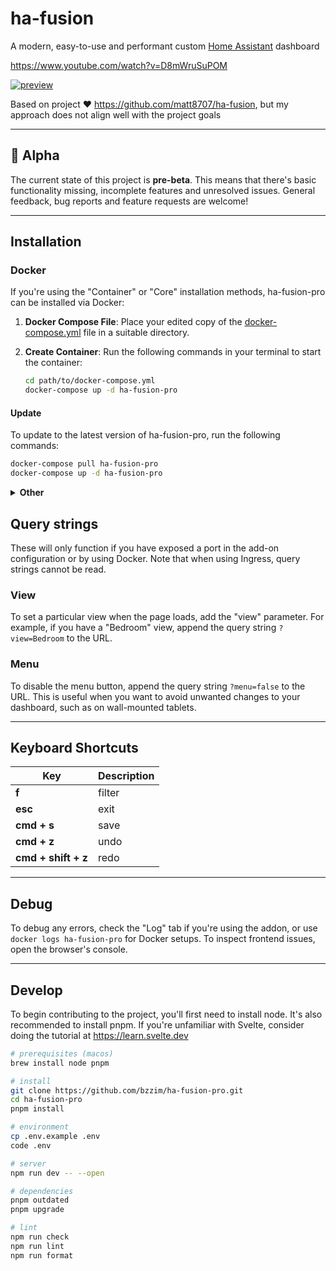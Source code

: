 # ha-fusion

A modern, easy-to-use and performant custom [Home Assistant](https://www.home-assistant.io/) dashboard

<https://www.youtube.com/watch?v=D8mWruSuPOM>

[![preview](/static/preview.png)](https://www.youtube.com/watch?v=D8mWruSuPOM)

Based on project ❤️ <https://github.com/matt8707/ha-fusion>, but my approach does not align well with the project goals

---

## 📣 Alpha

The current state of this project is **pre-beta**. This means that there's basic functionality missing, incomplete features and unresolved issues. General feedback, bug reports and feature requests are welcome!

---

## Installation

### Docker

If you're using the "Container" or "Core" installation methods, ha-fusion-pro can be installed via Docker:

1. **Docker Compose File**: Place your edited copy of the [docker-compose.yml](https://github.com/bzzim/ha-fusion-pro/blob/main/docker-compose.yml) file in a suitable directory.

2. **Create Container**:
   Run the following commands in your terminal to start the container:

   ```bash
   cd path/to/docker-compose.yml
   docker-compose up -d ha-fusion-pro
   ```

#### Update

To update to the latest version of ha-fusion-pro, run the following commands:

```bash
docker-compose pull ha-fusion-pro
docker-compose up -d ha-fusion-pro
```

<details>
<summary>
   <b>Other</b>
</summary>

Without docker-compose, updating the container involves additional steps. For each update, it's necessary to first stop the current container, remove it, pull the new image, and then execute the docker run command again.

```bash
docker run -d \
  --name ha-fusion-pro \
  --network bridge \
  -p 5050:5050 \
  -v /path/to/ha-fusion-pro:/app/data \
  -e TZ=Asia/Yekaterinburg \
  -e HASS_URL=http://192.168.100.150:8123 \
  --restart always \
  ghcr.io/bzzim/ha-fusion-pro
```

</details>

## Query strings

These will only function if you have exposed a port in the add-on configuration or by using Docker. Note that when using Ingress, query strings cannot be read.

### View

To set a particular view when the page loads, add the "view" parameter. For example, if you have a "Bedroom" view, append the query string `?view=Bedroom` to the URL.

### Menu

To disable the menu button, append the query string `?menu=false` to the URL. This is useful when you want to avoid unwanted changes to your dashboard, such as on wall-mounted tablets.

---

## Keyboard Shortcuts

| Key                 | Description |
| ------------------- | ----------- |
| **f**               | filter      |
| **esc**             | exit        |
| **cmd + s**         | save        |
| **cmd + z**         | undo        |
| **cmd + shift + z** | redo        |

---

## Debug

To debug any errors, check the "Log" tab if you're using the addon, or use `docker logs ha-fusion-pro` for Docker setups. To inspect frontend issues, open the browser's console.

---

## Develop

To begin contributing to the project, you'll first need to install node. It's also recommended to install pnpm. If you're unfamiliar with Svelte, consider doing the tutorial at <https://learn.svelte.dev>

```bash
# prerequisites (macos)
brew install node pnpm

# install
git clone https://github.com/bzzim/ha-fusion-pro.git
cd ha-fusion-pro
pnpm install

# environment
cp .env.example .env
code .env

# server
npm run dev -- --open

# dependencies
pnpm outdated
pnpm upgrade

# lint
npm run check
npm run lint
npm run format
```
